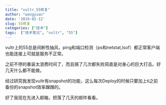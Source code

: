 ```yaml
---
title: "vultr_55修复"
author: "wangyuan"
date: '2019-02-12'
slug: 55修复
categories: ["技术"]
tags:  ["技术笔记", "vultr", "55"]
---
```


vultr上的55总是间断性抽风，ping和端口检测（ps和netstat,lsof）都正常客户端也能连接上可就是服务不正常。

之前不停的重装太浪费时间了，而且搞了几次都失败简直是对身心的巨大打击。好几天什么都不能做。

经过研究我发现vultr有snapshot的功能，这么每次Deploy的时候只要加上ti之前备份的snapshot效率蹭蹭的。

好了我现在先进入邮箱，把落了几天的邮件看看。